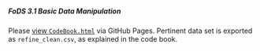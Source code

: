 ##### FoDS 3.1 Basic Data Manipulation

Please [view `CodeBook.html`](http://jonfreeland.github.io/FoDS_3-1_BasicDataManipulation/) via GitHub Pages. Pertinent data set is exported as `refine_clean.csv`, as explained in the code book.
